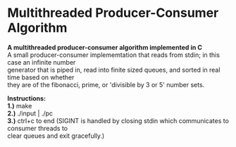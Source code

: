 # Multithreaded Producer-Consumer Algorithm
<b>A multithreaded producer-consumer algorithm implemented in C</b>
<br>
A small producer-consumer implememtation that reads from stdin; in this case an infinite number<br>
generator that is piped in, read into finite sized queues, and sorted in real time based on whether<br>
they are of the fibonacci, prime, or 'divisible by 3 or 5' number sets.

<b>Instructions:</b><br>
<b>1.)</b> make<br>
<b>2.)</b> ./input | ./pc<br>
<b>3.)</b> ctrl+c to end (SIGINT is handled by closing stdin which communicates to consumer threads to <br>
clear queues and exit gracefully.)
